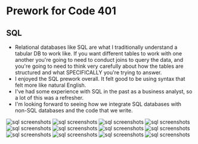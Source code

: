# Prework for Code 401

## SQL

- Relational databases like SQL are what I traditionally understand a tabular DB to work like.  If you want different tables to work with one another you're going to need to conduct joins to query the data, and you're going to need to think very carefully about how the tables are structured and what SPECIFICALLY you're trying to answer.  
- I enjoyed the SQL prework overall.  It felt good to be using syntax that felt more like natural English.
- I've had some experience with SQL in the past as a business analyst, so a lot of this was a refresher.  
- I'm looking forward to seeing how we integrate SQL databases with non-SQL databases and the code that we write.

![sql screenshots](/code-401/img/SQLBolt1.png)
![sql screenshots](/code-401/img/SQLBolt2.png)
![sql screenshots](/code-401/img/SQLBolt3.png)
![sql screenshots](/code-401/img/SQLBolt4.png)
![sql screenshots](/code-401/img/SQLBolt5.png)
![sql screenshots](/code-401/img/SQLBolt6.png)
![sql screenshots](/code-401/img/SQLBolt7.png)
![sql screenshots](/code-401/img/SQLBolt8.png)
![sql screenshots](/code-401/img/SQLBolt9.png)
![sql screenshots](/code-401/img/SQLBolt10.png)
![sql screenshots](/code-401/img/SQLBolt11.png)
![sql screenshots](/code-401/img/SQLBolt12.png)



